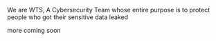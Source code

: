 We are WTS, A Cybersecurity Team whose entire purpose is to protect people who got their sensitive data leaked





more coming soon
